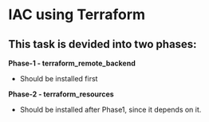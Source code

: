 # IAC using Terraform

## This task is devided into two phases:

**Phase-1 - terraform_remote_backend**
- Should be installed first

**Phase-2 - terraform_resources**
- Should be installed after Phase1, since it depends on it. 

